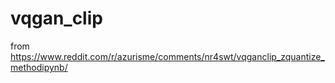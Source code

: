 # vqgan_clip

from 
https://www.reddit.com/r/azurisme/comments/nr4swt/vqganclip_zquantize_methodipynb/
